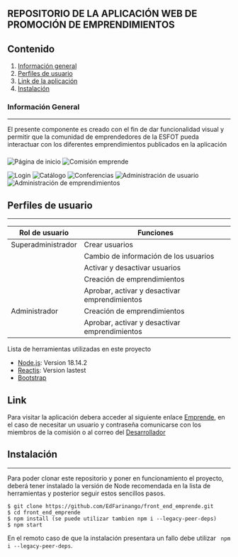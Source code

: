 ## REPOSITORIO DE LA APLICACIÓN WEB DE PROMOCIÓN DE EMPRENDIMIENTOS
## Contenido 
1. [Información general](#Información-General)
2. [Perfiles de usuario](#Perfiles-de-usuarios)
3. [Link de la aplicación](#Link)
4. [Instalación](#Instalación)

### Información General
***
El presente componente es creado con el fin de dar funcionalidad visual y permitir que la comunidad de emprendedores de la ESFOT pueda interactuar con los diferentes emprendimientos publicados en la aplicación 
### 
![Página de inicio](https://user-images.githubusercontent.com/75056800/220556853-bae3db82-8d26-47a7-a943-0127bcd8e9ff.png)
![Comisión emprende](https://user-images.githubusercontent.com/75056800/220557501-dcf996b4-54af-4e62-810f-a5cb70ba74cb.png)


![Login](https://user-images.githubusercontent.com/75056800/220556893-cf16a48f-4470-4cca-83e0-1e8f999468e0.png)
![Catálogo](https://user-images.githubusercontent.com/75056800/220557290-62750e45-6ac3-43d0-8165-bb25c47c6b66.png)
![Conferencias](https://user-images.githubusercontent.com/75056800/220557414-666db19a-d80e-4f8c-b022-5254b1d84b9a.png)
![Administración de usuario](https://user-images.githubusercontent.com/75056800/220561006-9a3f5312-e071-44e3-b9f0-8e90a4b36a44.png)
![Administración de emprendimientos](https://user-images.githubusercontent.com/75056800/220561138-30326960-ffb5-444e-886f-5204c58e1e6a.png)






## Perfiles de usuario
***
| Rol de usuario	 | Funciones |
| ------ | ------ |
| Superadministrador| Crear usuarios|
|                    | Cambio de información de los usuarios |
|                    | Activar y desactivar usuarios |
|                    | Creación de emprendimientos |
|                    | Aprobar, activar y desactivar emprendimientos |
| Administrador | Creación de emprendimientos |
|                    | Aprobar, activar y desactivar emprendimientos |



Lista de herramientas utilizadas en este proyecto
* [Node.js](https://nodejs.org/download/release/v18.14.2/): Version 18.14.2
* [Reactjs](https://es.reactjs.org/docs/create-a-new-react-app.html): Version lastest
* [Bootstrap](https://getbootstrap.com/)

## Link
Para visitar la aplicación debera acceder al siguiente enlace [Emprende](https://emprende-esfot.vercel.app/), en el caso de necesitar un usuario y contraseña comunicarse con los miembros de la comisión o al correo del [Desarrollador](epfarinango@gmail.com)
## Instalación
***
Para poder clonar este repositorio y poner en funcionamiento el proyecto, deberá tener instalado la versión de Node recomendada en la lista de herramientas y posterior seguir estos sencillos pasos.
```
$ git clone https://github.com/EdFarinango/front_end_emprende.git
$ cd front_end_emprende
$ npm install (se puede utilizar tambien npm i --legacy-peer-deps)
$ npm start
```
En el remoto caso de que la instalación presentara un fallo debe utilizar ``` npm i --legacy-peer-deps```.

